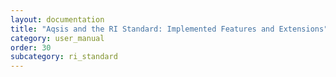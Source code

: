 ```yaml
---
layout: documentation
title: "Aqsis and the RI Standard: Implemented Features and Extensions"
category: user_manual
order: 30
subcategory: ri_standard
---
```



